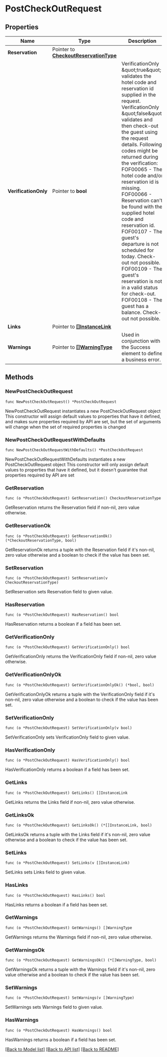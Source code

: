 # PostCheckOutRequest

## Properties

Name | Type | Description | Notes
------------ | ------------- | ------------- | -------------
**Reservation** | Pointer to [**CheckoutReservationType**](CheckoutReservationType.md) |  | [optional] 
**VerificationOnly** | Pointer to **bool** | VerificationOnly \&quot;true\&quot; validates the hotel code and reservation id supplied in the request. VerificationOnly \&quot;false\&quot; validates and then check-out the guest using the request details. Following codes might be returned during the verification: FOF00065 - The hotel code and/or reservation id is missing. FOF00066 - Reservation can&#39;t be found with the supplied hotel code and reservation id. FOF00107 - The guest&#39;s departure is not scheduled for today. Check-out not possible. FOF00109 - The guest&#39;s reservation is not in a valid status for check-out. FOF00108 - The guest has a balance. Check-out not possible. | [optional] 
**Links** | Pointer to [**[]InstanceLink**](InstanceLink.md) |  | [optional] 
**Warnings** | Pointer to [**[]WarningType**](WarningType.md) | Used in conjunction with the Success element to define a business error. | [optional] 

## Methods

### NewPostCheckOutRequest

`func NewPostCheckOutRequest() *PostCheckOutRequest`

NewPostCheckOutRequest instantiates a new PostCheckOutRequest object
This constructor will assign default values to properties that have it defined,
and makes sure properties required by API are set, but the set of arguments
will change when the set of required properties is changed

### NewPostCheckOutRequestWithDefaults

`func NewPostCheckOutRequestWithDefaults() *PostCheckOutRequest`

NewPostCheckOutRequestWithDefaults instantiates a new PostCheckOutRequest object
This constructor will only assign default values to properties that have it defined,
but it doesn't guarantee that properties required by API are set

### GetReservation

`func (o *PostCheckOutRequest) GetReservation() CheckoutReservationType`

GetReservation returns the Reservation field if non-nil, zero value otherwise.

### GetReservationOk

`func (o *PostCheckOutRequest) GetReservationOk() (*CheckoutReservationType, bool)`

GetReservationOk returns a tuple with the Reservation field if it's non-nil, zero value otherwise
and a boolean to check if the value has been set.

### SetReservation

`func (o *PostCheckOutRequest) SetReservation(v CheckoutReservationType)`

SetReservation sets Reservation field to given value.

### HasReservation

`func (o *PostCheckOutRequest) HasReservation() bool`

HasReservation returns a boolean if a field has been set.

### GetVerificationOnly

`func (o *PostCheckOutRequest) GetVerificationOnly() bool`

GetVerificationOnly returns the VerificationOnly field if non-nil, zero value otherwise.

### GetVerificationOnlyOk

`func (o *PostCheckOutRequest) GetVerificationOnlyOk() (*bool, bool)`

GetVerificationOnlyOk returns a tuple with the VerificationOnly field if it's non-nil, zero value otherwise
and a boolean to check if the value has been set.

### SetVerificationOnly

`func (o *PostCheckOutRequest) SetVerificationOnly(v bool)`

SetVerificationOnly sets VerificationOnly field to given value.

### HasVerificationOnly

`func (o *PostCheckOutRequest) HasVerificationOnly() bool`

HasVerificationOnly returns a boolean if a field has been set.

### GetLinks

`func (o *PostCheckOutRequest) GetLinks() []InstanceLink`

GetLinks returns the Links field if non-nil, zero value otherwise.

### GetLinksOk

`func (o *PostCheckOutRequest) GetLinksOk() (*[]InstanceLink, bool)`

GetLinksOk returns a tuple with the Links field if it's non-nil, zero value otherwise
and a boolean to check if the value has been set.

### SetLinks

`func (o *PostCheckOutRequest) SetLinks(v []InstanceLink)`

SetLinks sets Links field to given value.

### HasLinks

`func (o *PostCheckOutRequest) HasLinks() bool`

HasLinks returns a boolean if a field has been set.

### GetWarnings

`func (o *PostCheckOutRequest) GetWarnings() []WarningType`

GetWarnings returns the Warnings field if non-nil, zero value otherwise.

### GetWarningsOk

`func (o *PostCheckOutRequest) GetWarningsOk() (*[]WarningType, bool)`

GetWarningsOk returns a tuple with the Warnings field if it's non-nil, zero value otherwise
and a boolean to check if the value has been set.

### SetWarnings

`func (o *PostCheckOutRequest) SetWarnings(v []WarningType)`

SetWarnings sets Warnings field to given value.

### HasWarnings

`func (o *PostCheckOutRequest) HasWarnings() bool`

HasWarnings returns a boolean if a field has been set.


[[Back to Model list]](../README.md#documentation-for-models) [[Back to API list]](../README.md#documentation-for-api-endpoints) [[Back to README]](../README.md)


